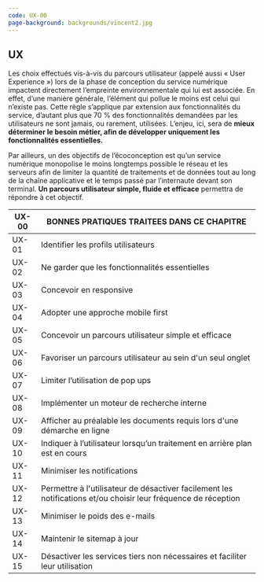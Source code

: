 ```yaml
---
code: UX-00
page-background: backgrounds/vincent2.jpg
---
```

## UX

Les choix effectués vis-à-vis du parcours utilisateur (appelé aussi « User Experience ») lors de la phase de conception du service numérique impactent directement l’empreinte environnementale qui lui est associée. En effet, d’une manière générale, l’élément qui pollue le moins est celui qui n’existe pas. Cette règle s’applique par extension aux fonctionnalités du service, d’autant plus que 70 % des fonctionnalités demandées par les utilisateurs ne sont jamais, ou rarement, utilisées. L’enjeu, ici, sera de **mieux déterminer le besoin métier, afin de développer uniquement les fonctionnalités essentielles.**

Par ailleurs, un des objectifs de l’écoconception est qu’un service numérique monopolise le moins longtemps possible le réseau et les serveurs afin de limiter la quantité de traitements et de données tout au long de la chaîne applicative et le temps passé par l’internaute devant son terminal. **Un parcours utilisateur simple, fluide et efficace** permettra de répondre à cet objectif.


| UX-00 | BONNES PRATIQUES TRAITEES DANS CE CHAPITRE                                                                         |
| ----- | ------------------------------------------------------------------------------------------------------------------ |
| UX-01 | Identifier les profils utilisateurs                                                                                |
| UX-02 | Ne garder que les fonctionnalités essentielles                                                                    |
| UX-03 | Concevoir en responsive                                                                                            |
| UX-04 | Adopter une approche mobile first                                                                                  |
| UX-05 | Concevoir un parcours utilisateur simple et efficace                                                               |
| UX-06 | Favoriser un parcours utilisateur au sein d'un seul onglet                                                         |
| UX-07 | Limiter l’utilisation de pop ups                                                                                  |
| UX-08 | Implémenter un moteur de recherche interne                                                                        |
| UX-09 | Afficher au préalable les documents requis lors d'une démarche en ligne                                          |
| UX-10 | Indiquer à l’utilisateur lorsqu’un traitement  en arrière plan est en cours                                    |
| UX-11 | Minimiser les notifications                                                                                        |
| UX-12 | Permettre à l'utilisateur de désactiver facilement les notifications et/ou choisir leur fréquence de réception |
| UX-13 | Minimiser le poids des e-mails                                                                                     |
| UX-14 | Maintenir le sitemap à jour                                                                                       |
| UX-15 | Désactiver les services tiers non nécessaires et faciliter leur utilisation                                      |
